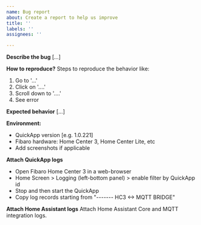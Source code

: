 ```yaml
---
name: Bug report
about: Create a report to help us improve
title: ''
labels: ''
assignees: ''

---
```


**Describe the bug**
[...]

**How to reproduce?**
Steps to reproduce the behavior like:
1. Go to '...'
2. Click on '....'
3. Scroll down to '....'
4. See error

**Expected behavior**
[...]

**Environment:**
 - QuickApp version [e.g. 1.0.221]
 - Fibaro hardware: Home Center 3, Home Center Lite, etc
 - Add screenshots if applicable

**Attach QuickApp logs**
- Open Fibaro Home Center 3 in a web-browser
- Home Screen > Logging (left-bottom panel) > enable filter by QuickApp id
- Stop and then start the QuickApp
- Copy log records starting from "------- HC3 <-> MQTT BRIDGE"

**Attach Home Assistant logs**
Attach Home Assistant Core and MQTT integration logs.
